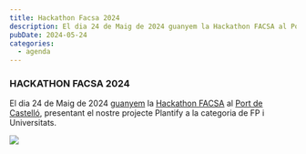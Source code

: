 ```yaml
---
title: Hackathon Facsa 2024
description: El dia 24 de Maig de 2024 guanyem la Hackathon FACSA al Port de Castelló, presentant el nostre projecte Plantify a la categoria de FP i Universitats.
pubDate: 2024-05-24
categories:
  - agenda
---
```


### HACKATHON FACSA 2024

El dia 24 de Maig de 2024 [guanyem](https://xarxatec.com/nota-de-prensa-hackathon-2024/) la [Hackathon FACSA](https://hackathoncastellon.es/) al [Port de Castelló](https://www.google.com/maps/place/Varadero+Rice+Club/@39.9734062,0.018731,221m/data=!3m1!1e3!4m6!3m5!1s0x129fffe9d53eee27:0x65073853ca113fd2!8m2!3d39.9741782!4d0.0167705!16s%2Fg%2F11nmjmt4xx?), presentant el nostre projecte Plantify a la categoria de FP i Universitats.

 ![](images/images?q=tbn:ANd9GcSXZsabN1EDoAfv4lSRLwKvQfuXzqHqr5bpag&s)

